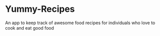 # Yummy-Recipes
An app to keep track of awesome food recipes for individuals who love to cook and eat good food
